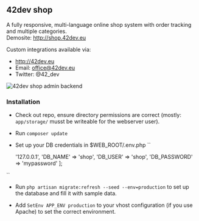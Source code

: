## 42dev shop

A fully responsive, multi-language online shop system with order tracking and multiple categories.  
Demosite: http://shop.42dev.eu

Custom integrations available via:

- http://42dev.eu
- Email: office@42dev.eu
- Twitter: @42_dev

![42dev shop admin backend](https://blog.no-panic.at/wp-content/uploads/2014/10/42dev-shop-1024x729.png "42dev shop admin backend")

### Installation

* Check out repo, ensure directory permissions are correct (mostly: `app/storage/` musst be writeable for the webserver user).

* Run `composer update`

* Set up your DB credentials in $WEB_ROOT/.env.php
``
    <?php
    return [
      'DB_HOST' => '127.0.0.1',
      'DB_NAME' => 'shop',
      'DB_USER' => 'shop',
      'DB_PASSWORD' => 'mypassword'
    ];
``

* Run `php artisan migrate:refresh --seed --env=production` to set up the database and fill it with sample data.

* Add `SetEnv APP_ENV production` to your vhost configuration (if you use Apache) to set the correct environment.

